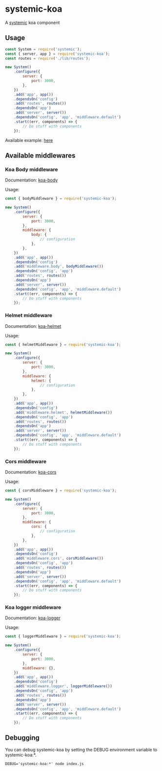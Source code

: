 # systemic-koa

A [systemic](https://github.com/guidesmiths/systemic) koa component

## Usage

```js
const System = require('systemic');
const { server, app } = require('systemic-koa');
const routes = require('./lib/routes');

new System()
	.configure({
		server: {
			port: 3000,
		},
	})
	.add('app', app())
	.dependsOn('config')
	.add('routes', routes())
	.dependsOn('app')
	.add('server', server())
	.dependsOn('config', 'app', 'middleware.default')
	.start((err, components) => {
		// Do stuff with components
	});
```

Available example: [here](https://github.com/rrequero/systemic-koa/tree/master/example)

## Available middlewares

### Koa Body middleware

Documentation: [koa-body](https://github.com/dlau/koa-body#koa-body--)

Usage:

```js
const { bodyMiddleware } = require('systemic-koa');

new System()
	.configure({
		server: {
			port: 3000,
		},
		middleware: {
			body: {
				// configuration
			},
		},
	})
	.add('app', app())
	.dependsOn('config')
	.add('middleware.body', bodyMiddleware())
	.dependsOn('config', 'app')
	.add('routes', routes())
	.dependsOn('app')
	.add('server', server())
	.dependsOn('config', 'app', 'middleware.default')
	.start((err, components) => {
		// Do stuff with components
	});
```

### Helmet middleware

Documentation: [koa-helmet](https://github.com/venables/koa-helmet#readme)

Usage:

```js
const { helmetMiddleware } = require('systemic-koa');

new System()
	.configure({
		server: {
			port: 3000,
		},
		middleware: {
			helmet: {
				// configuration
			},
		},
	})
	.add('app', app())
	.dependsOn('config')
	.add('middleware.helmet', helmetMiddleware())
	.dependsOn('config', 'app')
	.add('routes', routes())
	.dependsOn('app')
	.add('server', server())
	.dependsOn('config', 'app', 'middleware.default')
	.start((err, components) => {
		// Do stuff with components
	});
```

### Cors middleware

Documentation: [koa-cors](https://github.com/koajs/cors#koacors)

Usage:

```js
const { corsMiddleware } = require('systemic-koa');

new System()
	.configure({
		server: {
			port: 3000,
		},
		middleware: {
			cors: {
				// configuration
			},
		},
	})
	.add('app', app())
	.dependsOn('config')
	.add('middleware.cors', corsMiddleware())
	.dependsOn('config', 'app')
	.add('routes', routes())
	.dependsOn('app')
	.add('server', server())
	.dependsOn('config', 'app', 'middleware.default')
	.start((err, components) => {
		// Do stuff with components
	});
```

### Koa logger middleware

Documentation: [koa-logger](https://github.com/koajs/logger#koa-logger)

Usage:

```js
const { loggerMiddleware } = require('systemic-koa');

new System()
	.configure({
		server: {
			port: 3000,
		},
		middleware: {},
	})
	.add('app', app())
	.dependsOn('config')
	.add('middleware.logger', loggerMiddleware())
	.dependsOn('config', 'app')
	.add('routes', routes())
	.dependsOn('app')
	.add('server', server())
	.dependsOn('config', 'app', 'middleware.default')
	.start((err, components) => {
		// Do stuff with components
	});
```

## Debugging

You can debug systemic-koa by setting the DEBUG environment variable to systemic-koa:\*.

```
DEBUG='systemic-koa:*' node index.js
```

